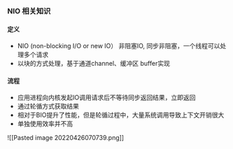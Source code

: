 ### NIO 相关知识

#### 定义
- NIO (non-blocking I/O or  new IO） 非阻塞IO, 同步非阻塞，一个线程可以处理多个请求
- 以块的方式处理，基于通道channel、缓冲区  buffer实现


#### 流程
- 应用进程向内核发起IO调用请求后不等待同步返回结果，立即返回
- 通过轮循方式获取结果
- 相对于BIO提升了性能，但是轮循过程中，大量系统调用导致上下文开销很大
- 单独使用效率并不高

![[Pasted image 20220426070739.png]]